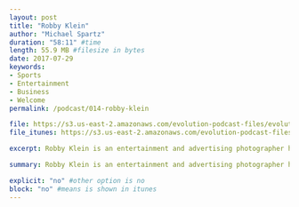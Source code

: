 ```yaml
---
layout: post
title: "Robby Klein"
author: "Michael Spartz"
duration: "58:11" #time
length: 55.9 MB #filesize in bytes
date: 2017-07-29
keywords:
- Sports
- Entertainment
- Business
- Welcome
permalink: /podcast/014-robby-klein

file: https://s3.us-east-2.amazonaws.com/evolution-podcast-files/evolution-2017/014-robby-klein.mp3
file_itunes: https://s3.us-east-2.amazonaws.com/evolution-podcast-files/evolution-2017/014-robby-klein.mp3

excerpt: Robby Klein is an entertainment and advertising photographer hailing from New Orleans, LA, currently based in Nashville, TN. Often found surfing in Los Angeles or eating bagels in NYC, Robby has widely become recognized as the photographer to the stars!

summary: Robby Klein is an entertainment and advertising photographer hailing from New Orleans, LA, currently based in Nashville, TN. Often found surfing in Los Angeles or eating bagels in NYC, Robby has widely become recognized as the photographer to the stars!

explicit: "no" #other option is no
block: "no" #means is shown in itunes
---
```


